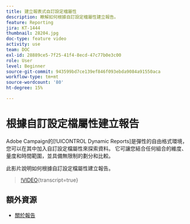 ```yaml
---
title: 建立報表式自訂設定檔屬性
description: 瞭解如何根據自訂設定檔屬性建立報告。
feature: Reporting
jira: KT-1444
thumbnail: 28204.jpg
doc-type: feature video
activity: use
team: DOC
exl-id: 28889ce5-7f25-41f4-8ecd-47c77b0e3c00
role: User
level: Beginner
source-git-commit: 943599bd7ce139ef846f093ebda9084a91550aca
workflow-type: tm+mt
source-wordcount: '80'
ht-degree: 15%

---
```


# 根據自訂設定檔屬性建立報告

Adobe Campaign的[!UICONTROL Dynamic Reports]是彈性的自由格式環境，您可以在其中加入自訂設定檔屬性來探索資料。 它可讓您結合任何組合的維度、量度和時間範圍，並具備無限制的劃分和比較。

此影片說明如何根據自訂設定檔屬性建立報告。

>[!VIDEO](https://video.tv.adobe.com/v/28204?learn=on){transcript=true}

## 額外資源

* [關於報告](https://experienceleague.adobe.com/docs/campaign-standard/using/reporting/about-reporting/about-dynamic-reports.html?lang=en)
